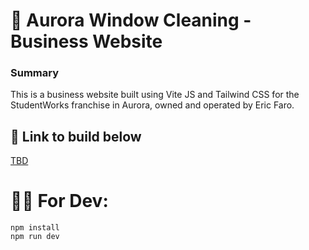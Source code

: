 # 🧾 Aurora Window Cleaning - Business Website

### Summary

This is a business website built using Vite JS and Tailwind CSS for the StudentWorks franchise in Aurora, owned and operated by Eric Faro.

## 🔗 Link to build below

[TBD]()

# 👨‍💻 For Dev:

```
npm install
npm run dev
```
